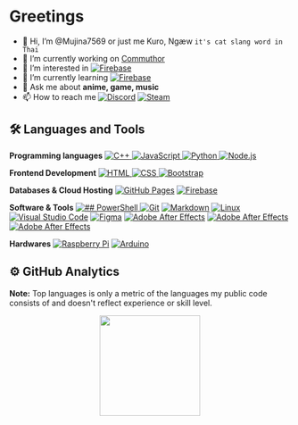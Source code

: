 # Greetings
- 👋 Hi, I’m @Mujina7569 or just me Kuro, Ngæw `it's cat slang word in Thai `
- 🔭 I’m currently working on [Commuthor](https://github.com/Pupun2542/Commuthor)
- 👀 I’m interested in <a href="https://firebase.google.com/"><img alt="Firebase" src ="https://img.shields.io/badge/Firebase-ffca28?style=flate&logo=firebase&logoColor=black"></a>
- 🌱 I’m currently learning <a href="https://firebase.google.com/"><img alt="Firebase" src ="https://img.shields.io/badge/Firebase-ffca28?style=flate&logo=firebase&logoColor=black"></a>
- 💬 Ask me about **anime, game, music**
- 📫 How to reach me <a href="#"><img alt="Discord" src ="https://img.shields.io/badge/Discord-UncertD%232784-5865F2?logo=discord&style=flat"></a> <a href="https://firebase.google.com/"><img alt="Steam" src ="https://img.shields.io/badge/Steam-1D2D35?style=flate&logo=Steam&logoColor=white"></a>

## 🛠️ Languages and Tools
<p align="left"> 
   <strong>Programming languages</strong>  <a href="https://www.w3schools.com/cpp/" target="_blank"> 
    <img alt="C++" src="https://img.shields.io/badge/C++%20-%2300599C.svg?logo=c%2B%2B&logoColor=white">
  </a> 
   <a href="https://developer.mozilla.org/en-US/docs/Web/JavaScript" target="_blank"> 
     <img alt="JavaScript" src="https://img.shields.io/badge/JavaScript%20-%23F7DF1E.svg?logo=javascript&logoColor=black">
   </a>
   <a href="https://www.python.org" target="_blank">
    <img alt="Python" src="https://img.shields.io/badge/Python%20-%2314354C.svg?logo=python&logoColor=white">
  </a>
   <a href="https://nodejs.org/" target="_blank">
    <img alt="Node.js" src="https://img.shields.io/badge/Node.js-339933?style=flat&logo=Node.js&logoColor=white">
  </a> 
</p>

<p align="left"> 
  <strong>Frontend Development</strong> 
  <a href="https://www.w3.org/html/" target="_blank"> 
   <img alt="HTML" src="https://img.shields.io/badge/HTML5%20-%23E34F26.svg?logo=html5&logoColor=white">
  </a>   
   <a href="https://www.w3schools.com/css/" target="_blank">
    <img alt="CSS" src="https://img.shields.io/badge/CSS%20-%231572B6.svg?logo=css3&logoColor=white">
  </a> 
  <a href="https://getbootstrap.com" target="_blank"> 
    <img alt="Bootstrap" src="https://img.shields.io/badge/Bootstrap-%23563D7C.svg?style=flat&logo=bootstrap&logoColor=white"/>
  </a>
</p>

<p align="left">
  <strong>Databases & Cloud Hosting</strong>
   <a href="https://www.github.com"><img alt="GitHub Pages" src="https://img.shields.io/badge/GitHub%20Pages-%23327FC7.svg?style=flat&logo=github&logoColor=white"></a>
    <a href="https://firebase.google.com/"><img alt="Firebase" src ="https://img.shields.io/badge/Firebase-ffca28?style=flate&logo=firebase&logoColor=black"></a>
</p>

<p>
  <strong>Software & Tools</strong> <a href="#"><img alt="## PowerShell" src="https://img.shields.io/badge/PowerShell-5391FE?style=flat&logo=PowerShell&logoColor=white"></a><a href="#">
  <img alt="Git" src="https://img.shields.io/badge/Git%20-%23F05033.svg?logo=git&logoColor=white"></a>
    <a href="#"><img alt="Markdown" src="https://img.shields.io/badge/Markdown-000000?style=flate&logo=markdown&logoColor=white"></a> <a href="#"><img alt="Linux" src="https://img.shields.io/badge/Linux-FCC624?style=flat&logo=linux&logoColor=black"></a>
<a href="#"><img alt="Visual Studio Code" src="https://img.shields.io/badge/Visual%20Studio%20Code-0078d7.svg?logo=visual-studio-code&logoColor=white"></a>
    <a href="#"><img alt="Figma" src="https://img.shields.io/badge/Figma-F24E1E?style=flat&logo=Figma&logoColor=white"></a>
    <a href="#"><img alt="Adobe After Effects" src="https://img.shields.io/badge/Notepad%2B%2B-90E59A?style=flat&logo=Notepad%2B%2B&logoColor=black"></a>
    <a href="#"><img alt="Adobe After Effects" src="https://img.shields.io/badge/Adobe%20Photoshop-31A8FF?style=flat&logo=AdobePhotoshop&logoColor=white"></a>
    <a href="#"><img alt="Adobe After Effects" src="https://img.shields.io/badge/Adobe%20After%20Effects-9999FF?style=flat&logo=AdobeAfterEffects&logoColor=white"></a>
</p>

<p>
  <strong>Hardwares</strong> 
 <a href="#"><img alt="Raspberry Pi" src="https://img.shields.io/badge/-Raspberry%20Pi-C51A4A?style=flate&logo=Raspberry-Pi"></a>
    <a href="#"><img alt="Arduino" src="https://img.shields.io/badge/Arduino-00979D?style=flat&logo=arduino&logoColor=white"></a>
</p>

## ⚙️ GitHub Analytics
  <b>Note:</b> Top languages is only a metric of the languages my public code consists of and doesn't reflect experience or skill level.
  
<p align="center">
<a href="https://github.com/Mujina7569">
  <img height="180em" src="https://github-readme-stats-eight-theta.vercel.app/api/top-langs/?username=Mujina7569&layout=compact&langs_count=8&theme=algolia"/></a>
</p>
